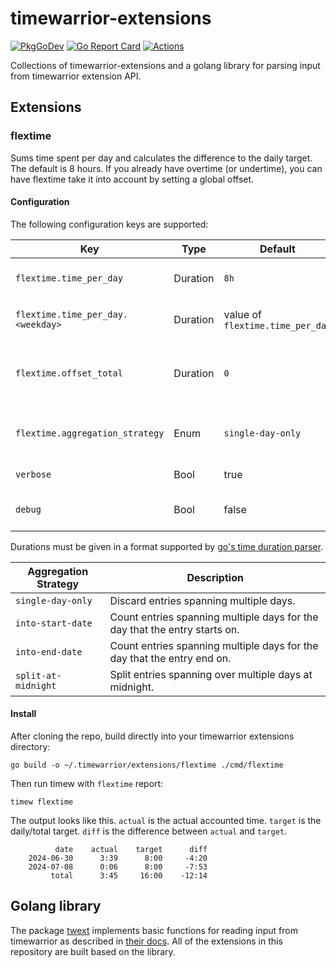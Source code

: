 <!--
SPDX-FileCopyrightText: 2024 Tobias Böhm <code@aibor.de>

SPDX-License-Identifier: GPL-3.0-or-later
-->

# timewarrior-extensions

[![PkgGoDev][pkg-go-dev-badge]][pkg-go-dev]
[![Go Report Card][go-report-card-badge]][go-report-card]
[![Actions][actions-test-badge]][actions-test]

Collections of timewarrior-extensions and a golang library for parsing
input from timewarrior extension API.

## Extensions

### flextime

Sums time spent per day and calculates the difference to the daily target. The
default is 8 hours. If you already have overtime (or undertime), you can have
flextime take it into account by setting a global offset.

#### Configuration

The following configuration keys are supported:

| Key                               | Type     | Default                           | Description                                   |
|-----------------------------------|----------|-----------------------------------|-----------------------------------------------|
| `flextime.time_per_day`           | Duration | `8h`                              | Default daily time target.                    |
| `flextime.time_per_day.<weekday>` | Duration | value of `flextime.time_per_day`  | Weekday specific time target.                 |
| `flextime.offset_total`           | Duration | `0`                               | Time spent or lacking from a previous period. |
| `flextime.aggregation_strategy`   | Enum     | `single-day-only`                 | Strategy to use for aggregating the entries.  |
| `verbose`                         | Bool     | true                              | Print daily sums.                             |
| `debug`                           | Bool     | false                             | Enable debug output.                          |

Durations must be given in a format supported by
[go's time duration parser][go-time-duration].

| Aggregation Strategy | Description                                                                |
|----------------------|----------------------------------------------------------------------------|
| `single-day-only`    | Discard entries spanning multiple days.                                    |
| `into-start-date`    | Count entries spanning multiple days for the day that the entry starts on. |
| `into-end-date`      | Count entries spanning multiple days for the day that the entry end on.    |
| `split-at-midnight`  | Split entries spanning over multiple days at midnight.                     |

#### Install

After cloning the repo, build directly into your timewarrior extensions
directory:

```
go build -o ~/.timewarrior/extensions/flextime ./cmd/flextime
```

Then run timew with `flextime` report:

```
timew flextime
```

The output looks like this. `actual` is the actual accounted time. `target` is
the daily/total target. `diff` is the difference between `actual` and `target`.

```
          date    actual    target      diff
    2024-06-30      3:39      8:00     -4:20
    2024-07-08      0:06      8:00     -7:53
         total      3:45     16:00    -12:14
```

## Golang library

The package [twext][pkg-go-dev] implements basic functions for reading input
from timewarrior as described in 
[their docs](https://timewarrior.net/docs/api/). All of the extensions in this
repository are built based on the library.

[pkg-go-dev]:           https://pkg.go.dev/github.com/aibor/timewarrior-extensions/twext
[pkg-go-dev-badge]:     https://pkg.go.dev/badge/github.com/aibor/timewarrior-extensions/twext
[go-report-card]:       https://goreportcard.com/report/github.com/aibor/timewarrior-extensions
[go-report-card-badge]: https://goreportcard.com/badge/github.com/aibor/timewarrior-extensions
[actions-test]:         https://github.com/aibor/timewarrior-extensions/actions/workflows/test.yaml
[actions-test-badge]:   https://github.com/aibor/timewarrior-extensions/actions/workflows/test.yaml/badge.svg?branch=main
[go-time-duration]:     https://pkg.go.dev/time#ParseDuration

